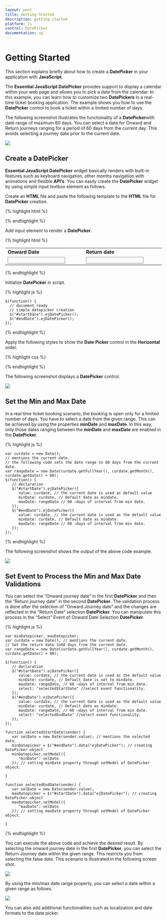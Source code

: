 ```yaml
---
layout: post
title: Getting-Started
description: getting started
platform: js
control: DatePicker
documentation: ug
---
```


# Getting Started

This section explains briefly about how to create a **DatePicker** in your application with **JavaScript**.

The **Essential JavaScript DatePicker** provides support to display a calendar within your web page and allows you to pick a date from the calendar. In this example, you can learn how to customize two **DatePickers** in a real-time ticket booking application. The example shows you how to use the **DatePicker** control to book a ticket within a limited number of days. 

The following screenshot illustrates the functionality of a **DatePicker**with date range of maximum 60 days. You can select a date for Onward and Return journeys ranging for a period of 60 days from the current day. This avoids selecting a journey date prior to the current date.

![]("/js/DatePicker/Getting-Started_images/Getting-Started_img1.png")

## Create a DatePicker 

**Essential JavaScript DatePicker** widget basically renders with built-in features such as keyboard navigation, other months navigation with animations and flexible **API’s**. You can easily create the **DatePicker** widget by using simple input textbox element as follows.

Create an **HTML** file and paste the following template to the **HTML** file for **DatePicker** creation.



{% highlight html %}

<!DOCTYPE html>
<html xmlns="http://www.w3.org/1999/xhtml">
   <head>
      <meta name="viewport" content="width=device-width, initial-scale=1.0" charset="utf-8" />
      <!-- style sheet for default theme(flat azure) -->
      <link href="http://cdn.syncfusion.com/{{ site.releaseversion }}/js/web/flat-azure/ej.web.all.min.css" rel="stylesheet" />
      <!--scripts-->
      <script src="http://cdn.syncfusion.com/js/assets/external/jquery-1.10.2.min.js"></script>
      <script src="http://cdn.syncfusion.com/js/assets/external/jquery.globalize.min.js"> </script>
      <script src="http://cdn.syncfusion.com/js/assets/external/jquery.easing.1.3.min.js"> </script>
      <script src="http://cdn.syncfusion.com/{{ site.releaseversion }}/js/web/ej.web.all.min.js"> </script>
   </head>
   <body>
      <!-- add datepicker element here  --->
   </body>
</html>

{% endhighlight %}



Add input element to render a **DatePicker**.



{% highlight html %}

<table>
   <tr>
      <td class="tdclass">Onward Date</td>
      <td class="tdclass">Return date</td>
   </tr>
   <tr>
      <td class="tdclass">
         <span class="innerdp">
         <input id="startDate" type="text" />
         </span>
      </td>
      <td class="tdclass">
         <span class="innerdp">
         <input id="endDate" type="text" />
         </span>
      </td>
   </tr>
</table>

{% endhighlight %}



Initialize **DatePicker** in script.



{% highlight js %}

    $(function() {
      // document ready
      // simple datepicker creation
      $("#startDate").ejDatePicker();
      $("#endDate").ejDatePicker();
    });

{% endhighlight %}



Apply the following styles to show the **Date Picker** control in the **Horizontal** order.



{% highlight css %}

<style type="text/css" class="cssStyles">
   .tdclass {
         width: 300px;
         font-weight: bold;
   }
   .innerdp {
         display: inline-block;
   }
</style>

{% endhighlight %}



The following screenshot displays a **DatePicker** control.



![]("/js/DatePicker/Getting-Started_images/Getting-Started_img2.png")

## Set the Min and Max Date

In a real time ticket booking scenario, the booking is open only for a limited number of days. You have to select a date from the given range. This can be achieved by using the properties **minDate** and **maxDate**. In this way, only those dates ranging between the **minDate** and **maxDate** are enabled in the **DatePicker**.



{% highlight js %}

    var curdate = new Date();
    // mentions the current date.
    // the following code sets the date range to 60 days from the current date.
    var rangeDate = new Date(curdate.getFullYear(), curdate.getMonth(), curdate.getDate() + 60);
    $(function() {
       // declaration
       $("#startDate").ejDatePicker({
          value: curdate, // the current date is used as default value
          minDate: curdate, // Default date as mindate.
          maxDate: rangeDate // 60 –days of interval from min date.
       });
       $("#endDate").ejDatePicker({
          value: curdate, // the current date is used as the default value
          minDate: curdate, // Default date as mindate.
          maxDate: rangeDate // 60 –days of interval from min date.
       });
    });

{% endhighlight %}



The following screenshot shows the output of the above code example.



![]("/js/DatePicker/Getting-Started_images/Getting-Started_img3.png")


## Set Event to Process the Min and Max Date Validations

You can select the “Onward journey date” in the first **DatePicker** and then the “Return journey date” in the second **DatePicker**. The validation process is done after the selection of “Onward Journey date” and the changes are reflected in the “Return Date” selection **DatePicker**. You can manipulate this process in the “Select” Event of Onward Date Selection **DatePicker**. 



{% highlight js %}

    var minDatepicker, maxDatepicker;
    var curdate = new Date(); // mentions the current date.
    // Set the return date to60 days from the current date.
    var rangeDate = new Date(curdate.getFullYear(), curdate.getMonth(), curdate.getDate() + 60);

    $(function() {
       // declaration
       $("#startDate").ejDatePicker({
          value: curdate, // the current date is used as the default value
          minDate: curdate, // Default date is set to mindate.
          maxDate: rangeDate, // 60 –days of interval from min date.
          select: "selectedStartDate" //select event functionality.
       });
       $("#endDate").ejDatePicker({
          value: curdate, // the current date is used as the default value
          minDate: curdate, // Default date as mindate.
          maxDate: rangeDate, // 60 –days of interval from min date.
          select: "selectedEndDate" //select event functionality.
       });
    });

    function selectedStartDate(sender) {
       var selDate = new Date(sender.value); // mentions the selected date.
       minDatepicker = $("#endDate").data("ejDatePicker"); // creating DatePicker object
       minDatepicker.setModel({
          "minDate": selDate
       }); // setting minDate property through setModel of DatePicker object.

    }

    function selectedEndDate(sender) {
       var selDate = new Date(sender.value);
       maxDatepicker = $("#startDate").data("ejDatePicker"); // creating DatePicker object
       maxDatepicker.setModel({
          "maxDate": selDate
       }); // setting maxDate property through setModel of DatePicker object.

    }

{% endhighlight %}



You can execute the above code and achieve the desired result. By selecting the onward journey date in the first **DatePicker**, you can select the Return Journey date within the given range. This restricts you from selecting the false date. This scenario is illustrated in the following screen shot.



![]("/js/DatePicker/Getting-Started_images/Getting-Started_img4.png")

By using the min/max date range property, you can select a date within a given range as follows.



![]("/js/DatePicker/Getting-Started_images/Getting-Started_img5.png")

You can also add additional functionalities such as localization and date formats to the date picker. 



